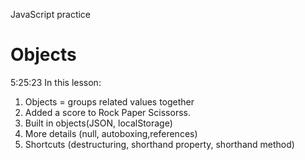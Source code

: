 JavaScript practice


# Objects 
5:25:23 
In this lesson:
1. Objects = groups related values together
2. Added a score to Rock Paper Scissorss.
3. Built in objects(JSON, localStorage)
4. More details (null, autoboxing,references)
5. Shortcuts (destructuring, shorthand property, shorthand method)